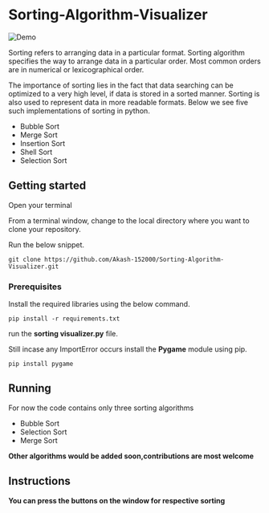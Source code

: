 # Sorting-Algorithm-Visualizer

![Demo](gif1.gif)

Sorting refers to arranging data in a particular format. Sorting algorithm specifies the way to arrange data in a particular order. Most common orders are in numerical or lexicographical order.

The importance of sorting lies in the fact that data searching can be optimized to a very high level, if data is stored in a sorted manner. Sorting is also used to represent data in more readable formats. Below we see five such implementations of sorting in python.

* Bubble Sort
* Merge Sort
* Insertion Sort
* Shell Sort
* Selection Sort

## Getting started

Open your terminal

From a terminal window, change to the local directory where you want to clone your repository.

Run the below snippet.
```
git clone https://github.com/Akash-152000/Sorting-Algorithm-Visualizer.git
```
### Prerequisites

Install the required libraries using the below command.
```
pip install -r requirements.txt
```

run the **sorting visualizer.py** file.

Still incase any ImportError occurs install the **Pygame** module using pip.
```
pip install pygame
```
## Running 

For now the code contains only three sorting algorithms

* Bubble Sort
* Selection Sort
* Merge Sort

**Other algorithms would be added soon,contributions are most welcome**

## Instructions

**You can press the buttons on the window for respective sorting**



